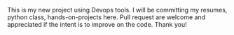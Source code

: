 This is my new project using Devops tools.
I will be committing my resumes, python class, hands-on-projects here.
Pull request are welcome and appreciated if the intent is to improve on the code.
Thank you!
